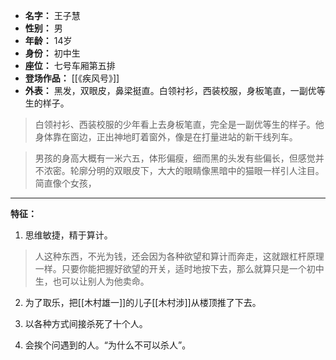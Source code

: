 
- **名字：** 王子慧
- **性别：** 男
- **年龄：** 14岁
- **身份：** 初中生
- **座位：** 七号车厢第五排
- **登场作品：** [[《疾风号》]]
- **外表：** 黑发，双眼皮，鼻梁挺直。白领衬衫，西装校服，身板笔直，一副优等生的样子。

> 白领衬衫、西装校服的少年看上去身板笔直，完全是一副优等生的样子。他身体靠在窗边，正出神地盯着窗外，像是在打量进站的新干线列车。

> 男孩的身高大概有一米六五，体形偏瘦，细而黑的头发有些偏长，但感觉并不浓密。轮廓分明的双眼皮下，大大的眼睛像黑暗中的猫眼一样引人注目。简直像个女孩，

---

**特征：** 

1. 思维敏捷，精于算计。

> 人这种东西，不光为钱，还会因为各种欲望和算计而奔走，这就跟杠杆原理一样。只要你能把握好欲望的开关，适时地按下去，那么就算只是一个初中生，也可以让别人为他卖命。

2. 为了取乐，把[[木村雄一]]的儿子[[木村涉]]从楼顶推了下去。

3. 以各种方式间接杀死了十个人。

4. 会挨个问遇到的人。“为什么不可以杀人”。
